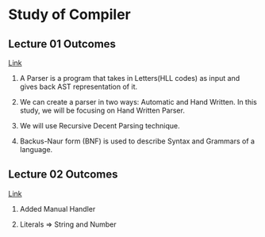 # Study of Compiler

## Lecture 01 Outcomes

[Link](https://www.youtube.com/watch?v=4m7ubrdbWQU&list=PLGNbPb3dQJ_5FTPfFIg28UxuMpu7k0eT4)

1. A Parser is a program that takes in Letters(HLL codes) as input and gives back AST representation of it.

2. We can create a parser in two ways: Automatic and Hand Written. In this study, we will be focusing on Hand Written Parser.

3. We will use Recursive Decent Parsing technique.

4. Backus-Naur form (BNF) is used to describe Syntax and Grammars of a language.

## Lecture 02 Outcomes
[Link](https://www.youtube.com/watch?v=0ZDPvdp2uFk&list=PLGNbPb3dQJ_5FTPfFIg28UxuMpu7k0eT4&index=2)

1. Added Manual Handler

2. Literals =>  String and Number


